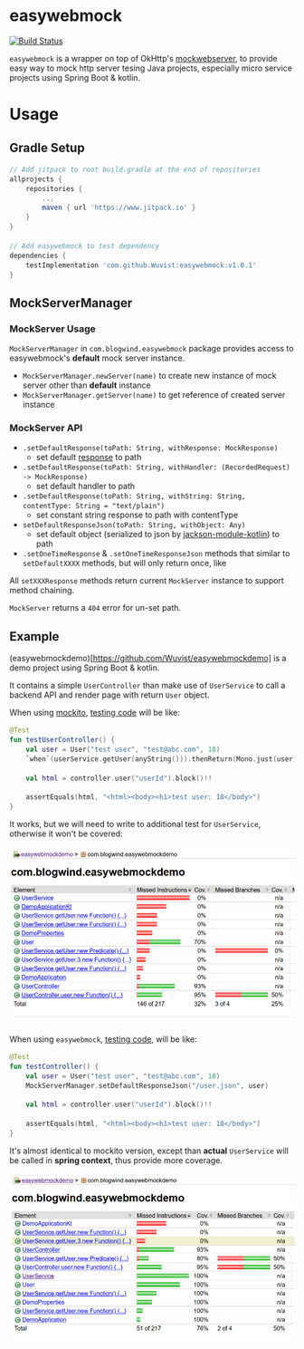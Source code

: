# easywebmock

[![Build Status](https://travis-ci.org/Wuvist/easywebmock.svg?branch=master)](https://travis-ci.org/Wuvist/easywebmock)

`easywebmock` is a wrapper on top of OkHttp's [mockwebserver](https://github.com/square/okhttp/tree/master/mockwebserver), to provide easy way to mock http server tesing Java projects, especially micro service projects using Spring Boot & kotlin.

# Usage

## Gradle Setup

```groovy
// Add jitpack to root build.gradle at the end of repositories
allprojects {
    repositories {
        ...
        maven { url 'https://www.jitpack.io' }
    }
}

// Add easywebmock to test dependency
dependencies {
    testImplementation 'com.github.Wuvist:easywebmock:v1.0.1'
}
```

## MockServerManager

### MockServer Usage

`MockServerManager` in `com.blogwind.easywebmock` package provides access to easywebmock's **default** mock server instance.

* `MockServerManager.newServer(name)` to create new instance of mock server other than **default** instance
* `MockServerManager.getServer(name)` to get reference of created server instance

### MockServer API

* `.setDefaultResponse(toPath: String, withResponse: MockResponse)`
  * set default [response](https://square.github.io/okhttp/4.x/mockwebserver/okhttp3.mockwebserver/-mock-response/) to path
* `.setDefaultResponse(toPath: String, withHandler: (RecordedRequest) -> MockResponse)`
  * set default handler to path
* `.setDefaultResponse(toPath: String, withString: String, contentType: String = "text/plain")`
  * set constant string response to path with contentType
* `setDefaultResponseJson(toPath: String, withObject: Any)`
  * set default object (serialized to json by [jackson-module-kotlin](https://github.com/FasterXML/jackson-module-kotlin)) to path
* `.setOneTimeResponse` & `.setOneTimeResponseJson` methods that similar to `setDefaultXXXX` methods, but will only return once, like

All `setXXXResponse` methods return current `MockServer` instance to support method chaining.

`MockServer` returns a `404` error for un-set path.

## Example

(easywebmockdemo)[https://github.com/Wuvist/easywebmockdemo] is a demo project using Spring Boot & kotlin.

It contains a simple `UserController` than make use of `UserService` to call a backend API and render page with return `User` object.

When using [mockito](https://site.mockito.org/), [testing code](https://github.com/Wuvist/easywebmockdemo/blob/master/src/test/kotlin/com/blogwind/easywebmockdemo/MockitoControllerTest.kt) will be like:
```kotlin
@Test
fun testUserController() {
    val user = User("test user", "test@abc.com", 18)
    `when`(userService.getUser(anyString())).thenReturn(Mono.just(user));

    val html = controller.user("userId").block()!!

    assertEquals(html, "<html><body><h1>test user: 18</body>")
}
```

It works, but we will need to write to additional test for `UserService`, otherwise it won't be covered:

![jacoco coverage with mockito](imgs/mockito.png)

When using `easywebmock`, [testing code](https://github.com/Wuvist/easywebmockdemo/blob/master/src/test/kotlin/com/blogwind/easywebmockdemo/WebMockControllerTest.kt), will be like:

```kotlin
@Test
fun testController() {
    val user = User("test user", "test@abc.com", 18)
    MockServerManager.setDefaultResponseJson("/user.json", user)

    val html = controller.user("userId").block()!!

    assertEquals(html, "<html><body><h1>test user: 18</body>")
}
```

It's almost identical to mockito version, except than **actual** `UserService` will be called in **spring context**, thus provide more coverage.

![jacoco coverage with easywebmock](imgs/easywebmock.png)
